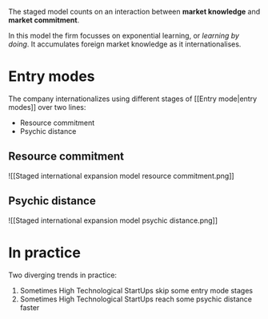 The staged model counts on an interaction between **market knowledge** and **market commitment**.

In this model the firm focusses on exponential learning, or *learning by doing*. It accumulates foreign market knowledge as it internationalises.
# Entry modes
The company internationalizes using different stages of [[Entry mode|entry modes]] over two lines:
- Resource commitment
- Psychic distance
## Resource commitment
![[Staged international expansion model resource commitment.png]]
## Psychic distance
![[Staged international expansion model psychic distance.png]]
# In practice
Two diverging trends in practice:
1. Sometimes High Technological StartUps skip some entry mode stages
2. Sometimes High Technological StartUps reach some psychic distance faster